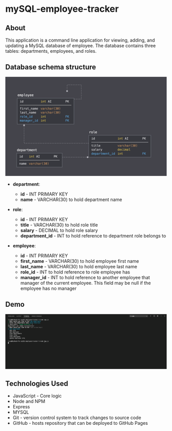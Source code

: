 # mySQL-employee-tracker
## About
This application is a command line application for viewing, adding, and updating a MySQL database of employee. The database contains three tables: departments, employees, and roles.



## Database schema structure


![Database Schema](img/schema.png)

* **department**:

  * **id** - INT PRIMARY KEY
  * **name** - VARCHAR(30) to hold department name

* **role**:

  * **id** - INT PRIMARY KEY
  * **title** -  VARCHAR(30) to hold role title
  * **salary** -  DECIMAL to hold role salary
  * **department_id** -  INT to hold reference to department role belongs to

* **employee**:

  * **id** - INT PRIMARY KEY
  * **first_name** - VARCHAR(30) to hold employee first name
  * **last_name** - VARCHAR(30) to hold employee last name
  * **role_id** - INT to hold reference to role employee has
  * **manager_id** - INT to hold reference to another employee that manager of the current employee. This field may be null if the employee has no manager

## Demo

![appDemo](img/employees.gif)
  ## Technologies Used
- JavaScript - Core logic
- Node and NPM
- Express
- MYSQL
- Git - version control system to track changes to source code
- GitHub - hosts repository that can be deployed to GitHub Pages